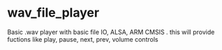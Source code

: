 # wav_file_player
Basic .wav player with basic file IO, ALSA, ARM CMSIS .
this will provide fuctions like play, pause, next, prev, volume controls
